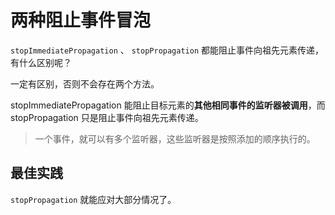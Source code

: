 # 两种阻止事件冒泡

`stopImmediatePropagation` 、 `stopPropagation` 都能阻止事件向祖先元素传递，有什么区别呢？

一定有区别，否则不会存在两个方法。

stopImmediatePropagation 能阻止目标元素的**其他相同事件的监听器被调用**，而 stopPropagation 只是阻止事件向祖先元素传递。

> 一个事件，就可以有多个监听器，这些监听器是按照添加的顺序执行的。

## 最佳实践

`stopPropagation` 就能应对大部分情况了。 
